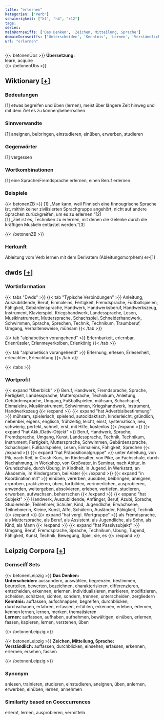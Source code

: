```yaml
---
title: "erlernen"
kategorien: ["Verb"]
schwierigkeit: ["k1", "h4", "r12"]
tags:
series:
mainDornseiffs: ['Das Denken', 'Zeichen, Mitteilung, Sprache']
domainDornseiffs: ['Unterscheiden', 'Kenntnis', 'Lernen', 'Verständlich']
url: "erlernen"
---
```


{{< betonenÜbs >}}
**Übersetzung:**  
learn, acquire  
{{< /betonenÜbs >}}

## Wiktionary [[+](https://de.wiktionary.org/wiki/erlernen)]

### Bedeutungen
[1] etwas begreifen und üben (lernen), meist über längere Zeit hinweg und mit dem Ziel es zu können/beherrschen  

### Sinnverwandte
[1] aneignen, beibringen, einstudieren, einüben, erwerben, studieren  

### Gegenwörter
[1] vergessen  

### Wortkombinationen
[1] eine Sprache/Fremdsprache erlernen, einen Beruf erlernen  

### Beispiele
{{< betonenZB >}}
[1] „Man kann, weil Finnisch eine finnougrische Sprache ist, mithin keiner zivilisierten Sprachgruppe angehört, nicht auf andere Sprachen zurückgreifen, um es zu erlernen.“[2]  
[1] „Ziel ist es, Techniken zu erlernen, mit denen die Gelenke durch die kräftigen Muskeln entlastet werden.“[3]  

{{< /betonenZB >}}
### Herkunft
Ableitung vom Verb lernen mit dem Derivatem (Ableitungsmorphem) er-[1]  



## dwds [[+](https://www.dwds.de/wb/erlernen)]

### Wortinformation
{{< tabs "Dwds" >}}
{{< tab "Typische Verbindungen" >}}
Anleitung, Auszubildende, Beruf, Einmaleins, Fertigkeit, Fremdsprache, Fußballspielen, Fähigkeit, Gebärdensprache, Handwerk, Handwerksberuf, Handwerkszeug, Instrument, Klavierspiel, Kriegshandwerk, Landessprache, Lesen, Musikinstrument, Muttersprache, Schachspiel, Schneiderhandwerk, Schwimmen, Sprache, Sprechen, Technik, Technikum, Traumberuf, Umgang, Verhaltensweise, mühsam
{{< /tab >}}

{{< tab "alphabetisch vorangehend" >}}
Erlernbarkeit, erlernbar, Erlenrüssler, Erlenmeyerkolben, Erlenkönig
{{< /tab >}}

{{< tab "alphabetisch vorangehend" >}}
Erlernung, erlesen, Erlesenheit, erleuchten, Erleuchtung
{{< /tab >}}

{{< /tabs >}}

### Wortprofil
{{< expand "Überblick" >}} Beruf, Handwerk, Fremdsprache, Sprache, Fertigkeit, Landessprache, Muttersprache, Technikum, Anleitung, Gebärdensprache, Umgang, Fußballspielen, mühsam, Schachspiel, Einmaleins, Musikinstrument, Schwimmen, Kriegshandwerk, Instrument, Handwerkszeug {{< /expand >}}
{{< expand "hat Adverbialbestimmung" >}} mühsam, spielerisch, spielend, autodidaktisch, kinderleicht, gründlich, nebenbei, eigens, englisch, frühzeitig, leicht, einst, systematisch, neu, schwierig, perfekt, schnell, erst, mit Hilfe, kostenlos {{< /expand >}}
{{< expand "hat Akk./Dativ-Objekt" >}} Beruf, Handwerk, Sprache, Fremdsprache, Umgang, Kunst, Landessprache, Technik, Technikum, Instrument, Fertigkeit, Muttersprache, Schwimmen, Gebärdensprache, Schachspiel, Fußballspielen, Lesen, Einmaleins, Fähigkeit, Sprechen {{< /expand >}}
{{< expand "hat Präpositionalgruppe" >}} unter Anleitung, von Pik, nach Reif, in Crash-Kurs, im Kindesalter, von Pike, an Fachschule, durch Nachahmung, in Workshop, von Großvater, in Seminar, nach Abitur, in Grundschule, durch Übung, in Kindheit, in Jugend, in Werkstatt, an Akademie, im Kindergarten, bei Vater {{< /expand >}}
{{< expand "in Koordination mit" >}} einüben, vererben, ausüben, beibringen, aneignen, erproben, praktizieren, üben, fortbilden, verinnerlichen, ausprobieren, anwenden, weitergeben, absolvieren, erleben, vertiefen, studieren, erwerben, aufwachsen, beherrschen {{< /expand >}}
{{< expand "hat Subjekt" >}} Handwerk, Auszubildende, Anfänger, Beruf, Azubi, Sprache, Studierende, Teilnehmer, Schüler, Kind, Jugendliche, Erwachsene, Teilnehmerin, Kleine, Kunst, Affe, Schülerin, Ausländer, Fähigkeit, Technik {{< /expand >}}
{{< expand "hat vergl. Wortgruppe" >}} als Fremdsprache, als Muttersprache, als Beruf, als Assistent, als Jugendliche, als Sohn, als Kind, als Mann {{< /expand >}}
{{< expand "hat Passivsubjekt" >}} Umgang, Beruf, Fremdsprache, Sprache, Technikum, Übung, Tugend, Fähigkeit, Kunst, Technik, Bewegung, Spiel, sie, es {{< /expand >}}

## Leipzig Corpora [[+](https://corpora.uni-leipzig.de/en/res?word=erlernen&corpusId=deu_newscrawl-public_2018)]

### Dornseiff Sets
{{< betonenLeipzig >}}
**Das Denken:**  
**Unterscheiden:** aussondern, auswählen, begrenzen, bestimmen, beurteilen, bewerten, bezeichnen, charakterisieren, differenzieren, entscheiden, erkennen, erlernen, individualisieren, markieren, modifizieren, scheiden, schätzen, sichten, sondern, trennen, unterscheiden, zergliedern  
**Kenntnis:** auffassen, aufschnappen, begreifen, durchblicken, durchschauen, erfahren, erfassen, erfühlen, erkennen, erleben, erlernen, kennen lernen, lernen, merken, thematisieren  
**Lernen:** auffassen, aufhaben, aufnehmen, bewältigen, einüben, erlernen, fassen, kapieren, lernen, verstehen, üben  

{{< /betonenLeipzig >}}


{{< betonenLeipzig >}}
**Zeichen, Mitteilung, Sprache:**  
**Verständlich:** auffassen, durchblicken, einsehen, erfassen, erkennen, erlernen, ersehen, fassen  

{{< /betonenLeipzig >}}

### Synonym
anlesen, trainieren, studieren, einstudieren, aneignen, üben, anlernen, erwerben, einüben, lernen, annehmen


### Similarity based on Cooccurrences
erlernt, lernen, ausprobieren, vermitteln

